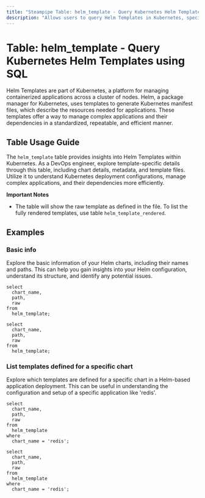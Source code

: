 ```yaml
---
title: "Steampipe Table: helm_template - Query Kubernetes Helm Templates using SQL"
description: "Allows users to query Helm Templates in Kubernetes, specifically providing details about the chart, metadata, and template files, offering insights into Kubernetes deployment configurations."
---
```


# Table: helm_template - Query Kubernetes Helm Templates using SQL

Helm Templates are part of Kubernetes, a platform for managing containerized applications across a cluster of nodes. Helm, a package manager for Kubernetes, uses templates to generate Kubernetes manifest files, which describe the resources needed for applications. These templates offer a way to manage complex applications and their dependencies in a standardized, repeatable, and efficient manner.

## Table Usage Guide

The `helm_template` table provides insights into Helm Templates within Kubernetes. As a DevOps engineer, explore template-specific details through this table, including chart details, metadata, and template files. Utilize it to understand Kubernetes deployment configurations, manage complex applications, and their dependencies more efficiently.

**Important Notes**
- The table will show the raw template as defined in the file. To list the fully rendered templates, use table `helm_template_rendered`.

## Examples

### Basic info
Explore the basic information of your Helm charts, including their names and paths. This can help you gain insights into your Helm configuration, understand its structure, and identify any potential issues.

```sql+postgres
select
  chart_name,
  path,
  raw
from
  helm_template;
```

```sql+sqlite
select
  chart_name,
  path,
  raw
from
  helm_template;
```

### List templates defined for a specific chart
Explore which templates are defined for a specific chart in a Helm-based application deployment. This can be useful in understanding the configuration and setup of a specific application like 'redis'.

```sql+postgres
select
  chart_name,
  path,
  raw
from
  helm_template
where
  chart_name = 'redis';
```

```sql+sqlite
select
  chart_name,
  path,
  raw
from
  helm_template
where
  chart_name = 'redis';
```